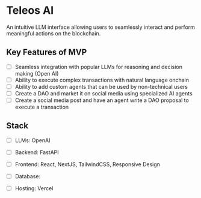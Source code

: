 # Teleos AI
An intuitive LLM interface allowing users to seamlessly interact and perform meaningful actions on the blockchain.

## Key Features of MVP
- [ ] Seamless integration with popular LLMs for reasoning and decision making (Open AI)
- [ ] Ability to execute complex transactions with natural language onchain
- [ ] Ability to add custom agents that can be used by non-technical users
- [ ] Create a DAO and market it on social media using specialized AI agents
- [ ] Create a social media post and have an agent write a DAO proposal to execute a transaction

## Stack
- [ ] LLMs: OpenAI
- [ ] Backend: FastAPI
- [ ] Frontend: React, NextJS, TailwindCSS, Responsive Design
- [ ] Database: 
- [ ] Hosting: Vercel





